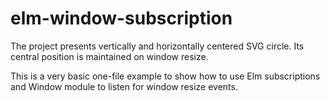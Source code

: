 # elm-window-subscription
The project presents vertically and horizontally centered SVG circle. Its central position is maintained on window resize.

This is a very basic one-file example to show how to use Elm subscriptions and Window module to listen for window resize events.
